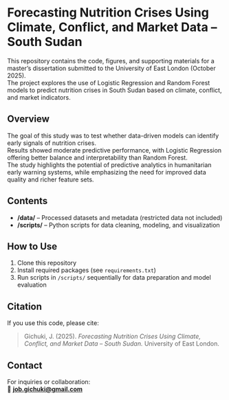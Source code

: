 # Forecasting Nutrition Crises Using Climate, Conflict, and Market Data – South Sudan

This repository contains the code, figures, and supporting materials for a master’s dissertation submitted to the University of East London (October 2025).  
The project explores the use of Logistic Regression and Random Forest models to predict nutrition crises in South Sudan based on climate, conflict, and market indicators.

## Overview
The goal of this study was to test whether data-driven models can identify early signals of nutrition crises.  
Results showed moderate predictive performance, with Logistic Regression offering better balance and interpretability than Random Forest.  
The study highlights the potential of predictive analytics in humanitarian early warning systems, while emphasizing the need for improved data quality and richer feature sets.

## Contents
- **/data/** – Processed datasets and metadata (restricted data not included)  
- **/scripts/** – Python  scripts for data cleaning, modeling, and visualization  


## How to Use
1. Clone this repository  
2. Install required packages (see `requirements.txt`)  
3. Run scripts in `/scripts/` sequentially for data preparation and model evaluation  

## Citation
If you use this code, please cite:  
> Gichuki, J. (2025). *Forecasting Nutrition Crises Using Climate, Conflict, and Market Data – South Sudan.* University of East London.

## Contact
For inquiries or collaboration:  
📧 **job.gichuki@gmail.com**  

